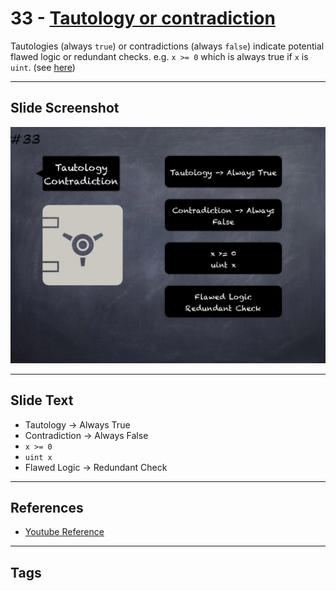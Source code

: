 # 33 - [Tautology or contradiction](Tautology%20or%20contradiction.md)
Tautologies (always `true`) or contradictions (always `false`) indicate potential flawed logic or redundant checks. e.g. `x >= 0` which is always true if `x` is `uint`. (see [here](https://github.com/crytic/slither/wiki/Detector-Documentation#tautology-or-contradiction))

___
## Slide Screenshot
![033.jpg](../../images/4.%20Pitfalls%20and%20Best%20Practices%20101/033.jpg)
___
## Slide Text
- Tautology -> Always True
- Contradiction -> Always False
- `x >= 0`
- `uint x`
- Flawed Logic -> Redundant Check
___
## References
- [Youtube Reference](https://youtu.be/fgXuHaZDenU?t=1077)
___
## Tags